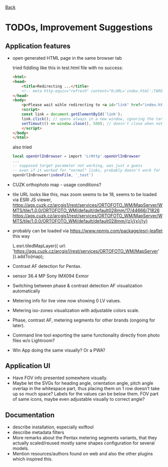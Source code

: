 [Back](../README.md)

# TODOs, Improvement Suggestions

## Application features
- open generated HTML page in the same browser tab

    tried fiddling like this in test.html file with no success:
    ```html
    <html>
    <head>
        <title>Redirecting ...</title>
        <!-- meta http-equiv="refresh" content="0;URL='index.html';TARGET='PhotoInfo'" / -->
    </head>
    <body>
        <p>Please wait wihle redirecting to <a id="link" href="index.html" target="_Photo_Info">main page</a>...</p>
        <script>
        const link = document.getElementById('link');
        link.click(); // opens always in a new window, ignoring the target attribute of the link
        setTimout(() => window.close(), 500); // doesn't close when not opened via window.open()
        </script>
    </body>
    </html>
    ```

    also tried
    ```lua
    local openUrlInBrowser = import 'LrHttp'.openUrlInBrowser
    ...
    -- supposed target parameter not working, was just a guess
    -- even if it worked for "normal" links, probably doesn't work for the file protocol
    openUrlInBrowser(indexFile, '_test')
    ```

- CUZK orthophoto map - usage conditions?
- tile URL looks like this, max zoom seems to be 18, seems to be loaded via ESRI JS viewer, 
    https://ags.cuzk.cz/arcgis1/rest/services/ORTOFOTO_WM/MapServer/WMTS/tile/1.0.0/ORTOFOTO_WM/default/default028mm/17/44666/71826
    https://ags.cuzk.cz/arcgis1/rest/services/ORTOFOTO_WM/MapServer/WMTS/tile/1.0.0/ORTOFOTO_WM/default/default028mm/{z}/{x}/{y}
- probably can be loaded via https://www.npmjs.com/package/esri-leaflet this way
    <script src="https://unpkg.com/esri-leaflet@3.0.10/dist/esri-leaflet.js"></script>
    L.esri.tiledMapLayer({
    url: 'https://ags.cuzk.cz/arcgis1/rest/services/ORTOFOTO_WM/MapServer'
    }).addTo(map);
- Contrast AF detection for Pentax.
- sensor 36.4 MP Sony IMX094 Exmor
- Switching between phase & contrast detection AF visualization automatically
- Metering info for live view now showing 0 LV values.
- Metering iso-zones visualization with adjustable colors scale.
- Phase, contrast AF, metering segments for other brands (ongoing for later).

- Command line tool exporting the same functionality directly from photo files w/o Lightroom?
- Win App doing the same visually? Or a PWA?

## Application UI
- Have FOV info presented somewhere visually.
- Maybe let the SVGs for heading angle, orientation angle, pitch angle overlap in the whitespace part, thus placing them on 1 row doesn't take up so much space? Labels for the values can be below them. FOV part of same icons, maybe even adjustable visually to correct angle?

## Documentation
- describe installation, especially exiftool
- describe metadata filters
- More remarks about the Pentax metering segments variants, that they actually scaled/reused mostly same shapes
configuration for several models.
- Mention resources/authors found on web and also the other plugins which inspired this.
